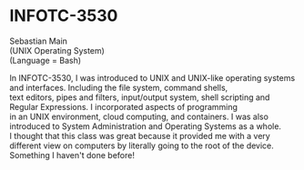 # INFOTC-3530
Sebastian Main<br >
(UNIX Operating System)<br >
(Language = Bash)<br >

In INFOTC-3530, I was introduced to UNIX and UNIX-like operating systems and interfaces. Including the file system, command shells,<br >
text editors, pipes and filters, input/output system, shell scripting and Regular Expressions. I incorporated aspects of programming<br>
in an UNIX environment, cloud computing, and containers. I was also introduced to System Administration and Operating Systems as a whole.<br >
I thought that this class was great because it provided me with a very different view on computers by literally going to the root of the device. Something I haven't done before!
